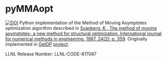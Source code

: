 # pyMMAopt
[![DOI](https://zenodo.org/badge/317367772.svg)](https://zenodo.org/badge/latestdoi/317367772)
Python implementation of the Method of Moving Asymptotes optimization algorithm
described in
[Svanberg, K., The method of moving asymptotes- a new method for structural optimization. International journal for numerical methods in engineering, 1987. 24(2): p. 359](https://onlinelibrary.wiley.com/doi/abs/10.1002/nme.1620240207). Originally implemented in [GetDP](https://ieeexplore.ieee.org/stamp/stamp.jsp?arnumber=717799) [project](https://gitlab.onelab.info/getdp/getdp).

LLNL Release Number: LLNL-CODE-817087
